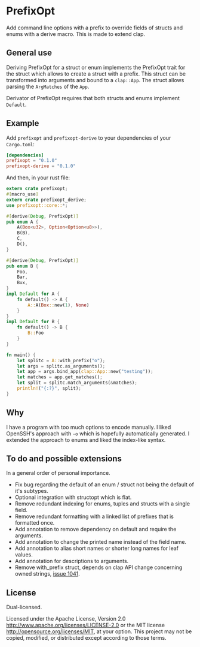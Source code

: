 # PrefixOpt
Add command line options with a prefix to override fields of structs and enums with a derive macro. This is made to extend clap.

## General use
Deriving PrefixOpt for a struct or enum implements the PrefixOpt trait for the struct which allows to create a struct with a prefix. This struct can be transformed into arguments and bound to a `clap::App`. The struct allows parsing the `ArgMatches` of the `App`.

Derivator of PrefixOpt requires that both structs and enums implement `Default`.

## Example

Add `prefixopt` and `prefixopt-derive` to your dependencies of your `Cargo.toml`:
```toml
[dependencies]
prefixopt = "0.1.0"
prefixopt-derive = "0.1.0"
```

And then, in your rust file:
```rust
extern crate prefixopt;
#[macro_use]
extern crate prefixopt_derive;
use prefixopt::core::*;

#[derive(Debug, PrefixOpt)]
pub enum A {
    A(Box<u32>, Option<Option<u8>>),
    B(B),
    C,
    D(),
}

#[derive(Debug, PrefixOpt)]
pub enum B {
    Foo,
    Bar,
    Bux,
}
impl Default for A {
    fn default() -> A {
        A::A(Box::new(1), None)
    }
}
impl Default for B {
    fn default() -> B {
        B::Foo
    }
}

fn main() {
    let splitc = A::with_prefix("o");
    let args = splitc.as_arguments();
    let app = args.bind_app(clap::App::new("testing"));
    let matches = app.get_matches();
    let split = splitc.match_arguments(&matches);
    println!("{:?}", split);
}
```

## Why
I have a program with too much options to encode manually. I liked OpenSSH's approach with `-o` which is hopefully automatically generated. I extended the approach to enums and liked the index-like syntax.

## To do and possible extensions
In a general order of personal importance.

* Fix bug regarding the default of an enum / struct not being the default of it's subtypes.
* Optional integration with structopt which is flat.
* Remove redundant indexing for enums, tuples and structs with a single field.
* Remove redundant formatting with a linked list of prefixes that is formatted once.
* Add annotation to remove dependency on default and require the arguments.
* Add annotation to change the printed name instead of the field name.
* Add annotation to alias short names or shorter long names for leaf values.
* Add annotation for descriptions to arguments.
* Remove with_prefix struct, depends on clap API change concerning owned strings, [issue 1041](https://github.com/kbknapp/clap-rs/issues/1041).



## License
Dual-licensed.

Licensed under the Apache License, Version 2.0
http://www.apache.org/licenses/LICENSE-2.0 or the MIT license
http://opensource.org/licenses/MIT, at your
option. This project may not be copied, modified, or distributed
except according to those terms.
